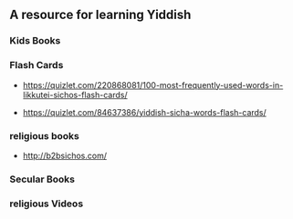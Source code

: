 ## A resource for learning Yiddish 


### Kids Books

### Flash Cards
* https://quizlet.com/220868081/100-most-frequently-used-words-in-likkutei-sichos-flash-cards/

* https://quizlet.com/84637386/yiddish-sicha-words-flash-cards/

### religious books
* http://b2bsichos.com/

### Secular Books

### religious Videos 
